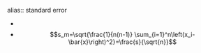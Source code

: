 alias:: standard error

-
- $$s_m=\sqrt{\frac{1}{n(n-1)} \sum_{i=1}^n\left(x_i-\bar{x}\right)^2}=\frac{s}{\sqrt{n}}$$